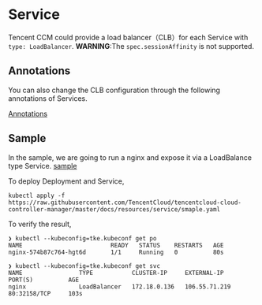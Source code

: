 # Service

Tencent CCM could provide a load balancer（CLB）for each Service with `type: LoadBalancer`. **WARNING**:The `spec.sessionAffinity` is not supported.

## Annotations

You can also change the CLB configuration through the following annotations of Services.
 
[Annotations](https://raw.githubusercontent.com/TencentCloud/tencentcloud-cloud-controller-manager/master/docs/resources/service/annotations.md)

## Sample

In the sample, we are going to run a nginx and expose it via a LoadBalance type Service. [sample](https://raw.githubusercontent.com/TencentCloud/tencentcloud-cloud-controller-manager/master/docs/resources/service/smaple.yaml)

To deploy Deployment and Service,

```shell script
kubectl apply -f https://raw.githubusercontent.com/TencentCloud/tencentcloud-cloud-controller-manager/master/docs/resources/service/smaple.yaml
```

To verify the result,

```shell script
❯ kubectl --kubeconfig=tke.kubeconf get po
NAME                         READY   STATUS    RESTARTS   AGE
nginx-574b87c764-hgt6d       1/1     Running   0          80s

❯ kubectl --kubeconfig=tke.kubeconf get svc
NAME                TYPE           CLUSTER-IP     EXTERNAL-IP      PORT(S)          AGE
nginx               LoadBalancer   172.18.0.136   106.55.71.219    80:32158/TCP     103s
```